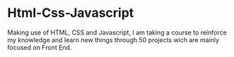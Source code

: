 # Html-Css-Javascript
Making use of HTML, CSS and Javascript, I am taking a course to reinforce my knowledge and learn new things through 50 projects wich are mainly focused on Front End.
